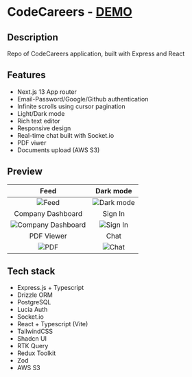 # CodeCareers - <a href="https://codecarrers.vercel.app/" target="_blank">DEMO</a>

## Description
Repo of CodeCareers application, built with Express and React

## Features
- Next.js 13 App router
- Email-Password/Google/Github authentication
- Infinite scrolls using cursor pagination
- Light/Dark mode
- Rich text editor
- Responsive design
- Real-time chat built with Socket.io
- PDF viwer
- Documents upload (AWS S3)

## Preview

| Feed | Dark mode |
|:-------------------------:|:-------------------------:|  
|  ![Feed](https://github.com/fkozlicki/codecarrers/assets/93607858/b21afcb4-5c47-4626-b5dd-df2447f7b1cb) | ![Dark mode](https://github.com/fkozlicki/codecarrers/assets/93607858/9d97ee2b-0d88-443c-913d-d846ebd880b6) |
| Company Dashboard | Sign In |
| ![Company Dashboard](https://github.com/fkozlicki/codecarrers/assets/93607858/74b17552-4a7b-4d4e-a524-93df47b061b2) | ![Sign In](https://github.com/fkozlicki/codecarrers/assets/93607858/5f498781-3833-42b2-a566-45ca6765fd25) |
| PDF Viewer | Chat |
|  ![PDF](https://github.com/fkozlicki/codecarrers/assets/93607858/fdfe0318-5a50-4f65-a9a0-2015d995b9ef) | ![Chat](https://github.com/fkozlicki/codecarrers/assets/93607858/3d08d59c-5b40-4add-8ac7-cf613639175c) |

## Tech stack

- Express.js + Typescript
- Drizzle ORM
- PostgreSQL
- Lucia Auth
- Socket.io
- React + Typescript (Vite)
- TailwindCSS
- Shadcn UI
- RTK Query
- Redux Toolkit
- Zod
- AWS S3







